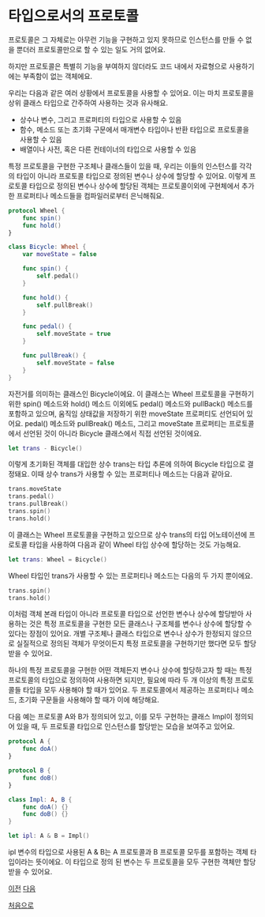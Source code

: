 # 타입으로서의 프로토콜

프로토콜은 그 자체로는 아무런 기능을 구현하고 있지 못하므로 인스턴스를 만들 수 없을 뿐더러 프로토콜만으로 할 수 있는 일도 거의 없어요.

하지만 프로토콜은 특별히 기능을 부여하지 않더라도 코드 내에서 자료형으로 사용하기에는 부족함이 없는 객체에요.

우리는 다음과 같은 여러 상황에서 프로토콜을 사용할 수 있어요. 이는 마치 프로토콜을 상위 클래스 타입으로 간주하여 사용하는 것과 유사해요.

- 상수나 변수, 그리고 프로퍼티의 타입으로 사용할 수 있음
- 함수, 메소드 또는 초기화 구문에서 매개변수 타입이나 반환 타입으로 프로토콜을 사용할 수 있음
- 배열이나 사전, 혹은 다른 컨테이너의 타입으로 사용할 수 있음

특정 프로토콜을 구현한 구조체나 클래스들이 있을 때, 우리는 이들의 인스턴스를 각각의 타입이 아니라 프로토콜 타입으로 정의된 변수나 상수에 할당할 수 있어요. 이렇게 프로토콜 타입으로 정의된 변수나 상수에 할당된 객체는 프로토콜이외에 구현체에서 추가한 프로퍼티나 메소드들을 컴파일러로부터 은닉해줘요.

```swift
protocol Wheel {
    func spin()
    func hold()
}

class Bicycle: Wheel {
    var moveState = false

    func spin() {
        self.pedal()
    }

    func hold() {
        self.pullBreak()
    }

    func pedal() {
        self.moveState = true
    }

    func pullBreak() {
        self.moveState = false
    }
}
```

자전거를 의미하는 클래스인 Bicycle이에요. 이 클래스는 Wheel 프로토콜을 구현하기 위한 spin() 메소드와 hold() 메소드 이외에도 pedal() 메소드와 pullBack() 메소드를 포함하고 있으며, 움직임 상태값을 저장하기 위한 moveState 프로퍼티도 선언되어 있어요. pedal() 메소드와 pullBreak() 메소드, 그리고 moveState 프로퍼티는 프로토콜에서 선언된 것이 아니라 Bicycle 클래스에서 직접 선언된 것이에요.

```swift
let trans - Bicycle()
```

이렇게 초기화된 객체를 대입한 상수 trans는 타입 추론에 의하여 Bicycle 타입으로 결정돼요. 이때 상수 trans가 사용할 수 있는 프로퍼티나 메소드는 다음과 같아요.

```swift
trans.moveState
trans.pedal()
trans.pullBreak()
trans.spin()
trans.hold()
```

이 클래스는 Wheel 프로토콜을 구현하고 있으므로 상수 trans의 타입 어노테이션에 프로토콜 타입을 사용하여 다음과 같이 Wheel 타입 상수에 할당하는 것도 가능해요.

```swift
let trans: Wheel = Bicycle()
```

Wheel 타입인 trans가 사용할 수 있는 프로퍼티나 메소드는 다음의 두 가지 뿐이에요.

```swift
trans.spin()
trans.hold()
```

이처럼 객체 본래 타입이 아니라 프로토콜 타입으로 선언한 변수나 상수에 할당받아 사용하는 것은 특정 프로토콜을 구현한 모든 클래스나 구조체를 변수나 상수에 할당할 수 있다는 장점이 있어요. 개별 구조체나 클래스 타입으로 변수나 상수가 한정되지 않으므로 실질적으로 정의된 객체가 무엇이든지 특정 프로토콜을 구현하기만 했다면 모두 할당받을 수 있어요.

하나의 특정 프로토콜을 구현한 어떤 객체든지 변수나 상수에 할당하고자 할 때는 특정 프로토콜의 타입으로 정의하여 사용하면 되지만, 필요에 따라 두 개 이상의 특정 프로토콜들 타입을 모두 사용해야 할 때가 있어요. 두 프로토콜에서 제공하는 프로퍼티나 메소드, 초기화 구문들을 사용해야 할 때가 이에 해당해요.

다음 예는 프로토콜 A와 B가 정의되어 있고, 이를 모두 구현하는 클래스 Impl이 정의되어 있을 때, 두 프로토콜 타입으로 인스턴스를 할당받는 모습을 보여주고 있어요.

```swift
protocol A {
    func doA()
}

protocol B {
    func doB()
}

class Impl: A, B {
    func doA() {}
    func doB() {}
}

let ipl: A & B = Impl()
```

ipl 변수의 타입으로 사용된 A & B는 A 프로토콜과 B 프로토콜 모두를 포함하는 객체 타입이라는 뜻이에요. 이 타입으로 정의 된 변수는 두 프로토콜을 모두 구현한 객체만 할당받을 수 있어요.

[이전](https://github.com/MojitoBar/iOS-DeepDive/blob/main/%EA%BC%BC%EA%BC%BC%ED%95%9C_%EC%9E%AC%EC%9D%80%EC%94%A8%EC%9D%98_Swift_%EB%AC%B8%EB%B2%95%ED%8E%B8/10.1.3.md)
[다음](https://github.com/MojitoBar/iOS-DeepDive/blob/main/%EA%BC%BC%EA%BC%BC%ED%95%9C_%EC%9E%AC%EC%9D%80%EC%94%A8%EC%9D%98_Swift_%EB%AC%B8%EB%B2%95%ED%8E%B8/10.3.md)

[처음으로](https://github.com/MojitoBar/iOS-DeepDive/blob/main/%EA%BC%BC%EA%BC%BC%ED%95%9C_%EC%9E%AC%EC%9D%80%EC%94%A8%EC%9D%98_Swift_%EB%AC%B8%EB%B2%95%ED%8E%B8/README.md)
